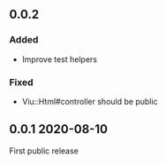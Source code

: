 ## 0.0.2

### Added

- Improve test helpers

### Fixed

- Viu::Html#controller should be public

## 0.0.1 2020-08-10

First public release
